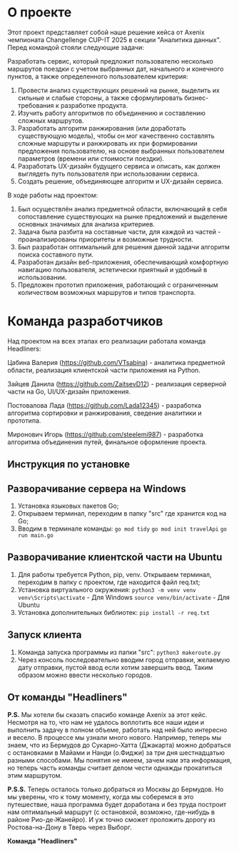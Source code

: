 # О проекте

Этот проект представляет собой наше решение кейса от Axenix чемпионата Changellenge CUP-IT 2025 в секции "Аналитика данных". Перед командой стояли следующие задачи:

Разработать сервис, который предложит пользователю несколько маршрутов поездки с учетом выбранных дат, начального и конечного пунктов, а также определенного пользователем критерия:

1. Провести анализ существующих решений на рынке, выделить их сильные и слабые стороны, а также сформулировать бизнес-требования к разработке продукта.
2. Изучить работу алгоритмов по объединению и составлению сложных маршрутов.
3. Разработать алгоритм ранжирования (или доработать существующую модель), чтобы он мог качественно составлять сложные маршруты и ранжировать их при формировании предложения пользователю, на основе выбранных пользователем параметров (времени или стоимости поездки).
4. Разработать UX-дизайн будущего сервиса и описать, как должен выглядеть путь пользователя при использовании сервиса. 
5. Создать решение, объединяющее алгоритм и UX-дизайн сервиса.

В ходе работы над проектом:

1. Был осуществлён анализ предметной области, включающий в себя сопоставление существующих на рынке предложений и выделение основных значимых для анализа критериев.
2. Задача была разбита на составные части, для каждой из частей - проанализированы приоритеты и возможные трудности.
3. Был разработан оптимальный для решения данной задачи алгоритм поиска составного пути.
4. Разработан дизайн веб-приложения, обеспечивающий комфортную навигацию пользователя, эстетически приятный и удобный в использовании.
5. Предложен прототип приложения, работающий с ограниченным количеством возможных маршрутов и типов транспорта.

# Команда разработчиков

Над проектом на всех этапах его реализации работала команда Headliners:

Цабина Валерия (https://github.com/VTsabina) - аналитика предметной области, реализация клиентской части приложения на Python.

Зайцев Данила (https://github.com/ZaitsevD12) - реализация серверной части на Go, UI/UX-дизайн приложения.

Постовалова Лада (https://github.com/Lada12345) - разработка алгоритма сортировки и ранжирования, сведение аналитики и прототипа.

Миронович Игорь (https://github.com/steelemi987) - разработка алгоритма объединения путей, финальное оформление проекта.

## Инструкция по установке

## Разворачивание сервера на Windows

1. Установка языковых пакетов Go;
2. Открываем терминал, переходим в папку "src" где хранится код на Go;
3. Вводим в терминале команды:
    `go mod tidy`
    `go mod init travelApi`
    `go run main.go`

## Разворачивание клиентской части на Ubuntu

1. Для работы требуется Python, pip, venv. Открываем терминал, переходим в папку с проектом, где находится файл req.txt;
2. Установка виртуального окружения:
    `python3 -m venv venv`
    `venv\Scripts\activate` - Для Windows
    `source venv/bin/activate` - Для Ubuntu
2. Установка дополнительных библиотек:
    `pip install -r req.txt`
## Запуск клиента

1. Команда запуска программы из папки "src":
    `python3 makeroute.py`
2. Через консоль последовательно вводим город отправки, желаемую дату отправки, пустой ввод если хотим завершить ввод. Таким образом можно ввести несколько городов.


## От команды "Headliners"

 **P.S.** Мы хотели бы сказать спасибо команде Axenix за этот кейс. 
 Несмотря на то, что нам не удалось воплотить все наши идеи и выполнить задачу в полном объеме, 
 работать над ней было интересно и весело. В процессе мы узнали много нового. Например, теперь мы знаем, 
 что из Бермудов до Сукарно-Хатта (Джакарта) можно добраться с остановками в Майами и Нанди (о.Фиджи) 
 за три дня шестнадцатью разными способами. Мы понятия не имеем, зачем нам эта информация, 
 но теперь часть команды считает делом чести однажды прокатиться этим маршрутом. 

 **P.S.S.** Теперь осталось только добраться из Москвы до Бермудов. 
 Но мы уверены, что к тому моменту, когда мы соберемся в это путешествие, 
 наша программа будет доработана и без труда построит нам оптимальный маршрут 
 (с остановкой, возможно, где-нибудь в районе Рио-де-Жанейро). 
 И уж точно сможет проложить дорогу из Ростова-на-Дону в Тверь через Выборг. 

 **Команда "Headliners"**
